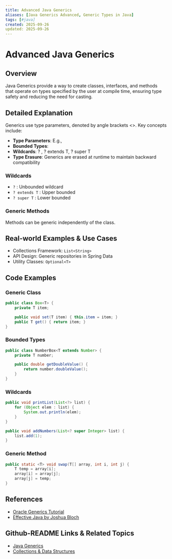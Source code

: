 ```yaml
---
title: Advanced Java Generics
aliases: [Java Generics Advanced, Generic Types in Java]
tags: [#java]
created: 2025-09-26
updated: 2025-09-26
---
```


# Advanced Java Generics

## Overview

Java Generics provide a way to create classes, interfaces, and methods that operate on types specified by the user at compile time, ensuring type safety and reducing the need for casting.

## Detailed Explanation

Generics use type parameters, denoted by angle brackets <>. Key concepts include:

- **Type Parameters**: E.g., <T>
- **Bounded Types**: <T extends Number>
- **Wildcards**: ? , ? extends T, ? super T
- **Type Erasure**: Generics are erased at runtime to maintain backward compatibility

### Wildcards

- `?` : Unbounded wildcard
- `? extends T` : Upper bounded
- `? super T` : Lower bounded

### Generic Methods

Methods can be generic independently of the class.

## Real-world Examples & Use Cases

- Collections Framework: `List<String>`
- API Design: Generic repositories in Spring Data
- Utility Classes: `Optional<T>`

## Code Examples

### Generic Class

```java
public class Box<T> {
    private T item;

    public void set(T item) { this.item = item; }
    public T get() { return item; }
}
```

### Bounded Types

```java
public class NumberBox<T extends Number> {
    private T number;

    public double getDoubleValue() {
        return number.doubleValue();
    }
}
```

### Wildcards

```java
public void printList(List<?> list) {
    for (Object elem : list) {
        System.out.println(elem);
    }
}

public void addNumbers(List<? super Integer> list) {
    list.add(1);
}
```

### Generic Method

```java
public static <T> void swap(T[] array, int i, int j) {
    T temp = array[i];
    array[i] = array[j];
    array[j] = temp;
}
```

## References

- [Oracle Generics Tutorial](https://docs.oracle.com/javase/tutorial/java/generics/)
- [Effective Java by Joshua Bloch](https://www.amazon.com/Effective-Java-Joshua-Bloch/dp/0134685997)

## Github-README Links & Related Topics

- [Java Generics](../java-generics/README.md)
- [Collections & Data Structures](../collections-and-data-structures/README.md)